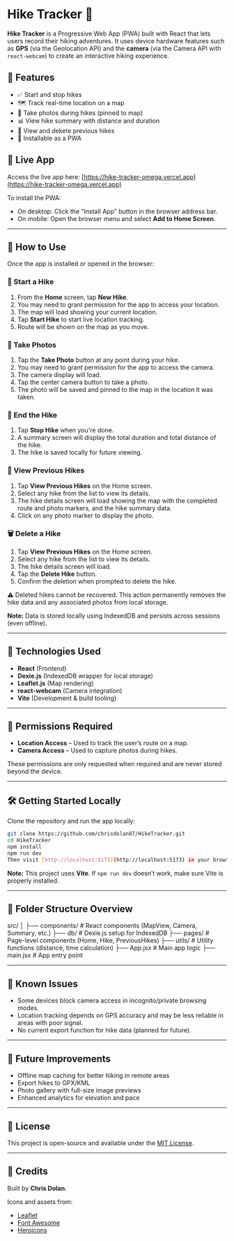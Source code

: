 # Hike Tracker 🥾

**Hike Tracker** is a Progressive Web App (PWA) built with React that lets users record their hiking adventures. It uses device hardware features such as **GPS** (via the Geolocation API) and the **camera** (via the Camera API with `react-webcam`) to create an interactive hiking experience.

## 🌟 Features

- ✅ Start and stop hikes
- 🗺️ Track real-time location on a map
- 📸 Take photos during hikes (pinned to map)
- 📊 View hike summary with distance and duration
- 📂 View and dekete previous hikes
- 📱 Installable as a PWA

## 🚀 Live App

Access the live app here: [https://hike-tracker-omega.vercel.app](https://hike-tracker-omega.vercel.app)

To install the PWA:
- On desktop: Click the "Install App" button in the browser address bar.
- On mobile: Open the browser menu and select **Add to Home Screen**.

---

## 📖 How to Use

Once the app is installed or opened in the browser:

### 🚶 Start a Hike
1. From the **Home** screen, tap **New Hike**.
2. You may need to grant permission for the app to access your location.
3. The map will load showing your current location.
4. Tap **Start Hike** to start live location tracking.
5. Route will be shown on the map as you move.

### 📸 Take Photos
1. Tap the **Take Photo** button at any point during your hike.
2. You may need to grant permission for the app to access the camera.
3. The camera display will load.
4. Tap the center camera button to take a photo.
5. The photo will be saved and pinned to the map in the location it was taken.

### 🛑 End the Hike
1. Tap **Stop Hike** when you're done.
2. A summary screen will display the total duration and total distance of the hike.
3. The hike is saved locally for future viewing.

### 📂 View Previous Hikes
1. Tap **View Previous Hikes** on the Home screen.
2. Select any hike from the list to view its details.
3. The hike details screen will load showing the map with the completed route and photo markers, and the hike summary data.
4. Click on any photo marker to display the photo.

### 🗑️ Delete a Hike
1. Tap **View Previous Hikes** on the Home screen.
2. Select any hike from the list to view its details.
3. The hike details screen will load.
3. Tap the **Delete Hike** button.
4. Confirm the deletion when prompted to delete the hike.

⚠️ Deleted hikes cannot be recovered. This action permanently removes the hike data and any associated photos from local storage.

**Note:** Data is stored locally using IndexedDB and persists across sessions (even offline).

---

## 🧰 Technologies Used

- **React** (Frontend)
- **Dexie.js** (IndexedDB wrapper for local storage)
- **Leaflet.js** (Map rendering)
- **react-webcam** (Camera integration)
- **Vite** (Development & build tooling)

---

## 📸 Permissions Required

- **Location Access** – Used to track the user’s route on a map.
- **Camera Access** – Used to capture photos during hikes.

These permissions are only requested when required and are never stored beyond the device.

---

## 🛠️ Getting Started Locally

Clone the repository and run the app locally:

```bash
git clone https://github.com/chrisdolan87/HikeTracker.git
cd HikeTracker
npm install
npm run dev
Then visit [http://localhost:5173](http://localhost:5173) in your browser.
```

**Note:** This project uses **Vite**. If `npm run dev` doesn’t work, make sure Vite is properly installed.

---

## 📂 Folder Structure Overview

src/
│
├── components/        # React components (MapView, Camera, Summary, etc.)
├── db/                # Dexie.js setup for IndexedDB
├── pages/             # Page-level components (Home, Hike, PreviousHikes)
├── utils/             # Utility functions (distance, time calculation)
├── App.jsx            # Main app logic
├── main.jsx           # App entry point

---

## 🧪 Known Issues

- Some devices block camera access in incognito/private browsing modes.
- Location tracking depends on GPS accuracy and may be less reliable in areas with poor signal.
- No current export function for hike data (planned for future).

---

## 🔮 Future Improvements

- Offline map caching for better hiking in remote areas
- Export hikes to GPX/KML
- Photo gallery with full-size image previews
- Enhanced analytics for elevation and pace

---

## 📘 License

This project is open-source and available under the [MIT License](LICENSE).

---

## 🙌 Credits

Built by **Chris Dolan**.

Icons and assets from:

- [Leaflet](https://leafletjs.com/)
- [Font Awesome](https://fontawesome.com/)
- [Heroicons](https://heroicons.com/)
